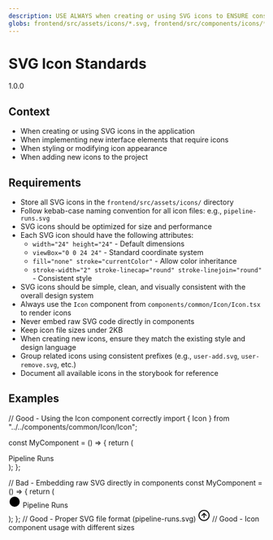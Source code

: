 ```yaml
---
description: USE ALWAYS when creating or using SVG icons to ENSURE consistent styling and implementation
globs: frontend/src/assets/icons/*.svg, frontend/src/components/icons/*.tsx
---
```


# SVG Icon Standards

<version>1.0.0</version>

## Context
- When creating or using SVG icons in the application
- When implementing new interface elements that require icons
- When styling or modifying icon appearance
- When adding new icons to the project

## Requirements
- Store all SVG icons in the `frontend/src/assets/icons/` directory
- Follow kebab-case naming convention for all icon files: e.g., `pipeline-runs.svg`
- SVG icons should be optimized for size and performance
- Each SVG icon should have the following attributes:
  - `width="24" height="24"` - Default dimensions
  - `viewBox="0 0 24 24"` - Standard coordinate system
  - `fill="none" stroke="currentColor"` - Allow color inheritance
  - `stroke-width="2" stroke-linecap="round" stroke-linejoin="round"` - Consistent style
- SVG icons should be simple, clean, and visually consistent with the overall design system
- Always use the `Icon` component from `components/common/Icon/Icon.tsx` to render icons
- Never embed raw SVG code directly in components
- Keep icon file sizes under 2KB
- When creating new icons, ensure they match the existing style and design language
- Group related icons using consistent prefixes (e.g., `user-add.svg`, `user-remove.svg`, etc.)
- Document all available icons in the storybook for reference

## Examples
<example>
// Good - Using the Icon component correctly
import { Icon } from "../../components/common/Icon/Icon";

const MyComponent = () => {
  return (
    <div className={styles.container}>
      <Icon type="pipeline-runs" size="medium" />
      <span>Pipeline Runs</span>
    </div>
  );
};
</example>

<example type="invalid">
// Bad - Embedding raw SVG directly in components
const MyComponent = () => {
  return (
    <div className={styles.container}>
      <svg width="24" height="24" viewBox="0 0 24 24">
        <circle cx="12" cy="12" r="10" />
        <path d="M16 12l-4-4-4 4" />
        <path d="M12 16V8" />
      </svg>
      <span>Pipeline Runs</span>
    </div>
  );
};
</example>

<example>
// Good - Proper SVG file format (pipeline-runs.svg)
<svg xmlns="http://www.w3.org/2000/svg" width="24" height="24" viewBox="0 0 24 24" fill="none" stroke="currentColor" stroke-width="2" stroke-linecap="round" stroke-linejoin="round">
  <circle cx="12" cy="12" r="10" />
  <path d="M16 12l-4-4-4 4" />
  <path d="M12 16V8" />
</svg>
</example>

<example>
// Good - Icon component usage with different sizes
<header className={styles.header}>
  <Icon type="pipeline-runs" size="small" />
  <Icon type="active-jobs" size="medium" />
  <Icon type="success-rate" size="large" />
</header>
</example>  